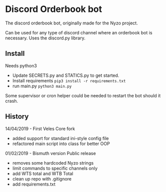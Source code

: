 # Discord Orderbook bot
The discord orderbook bot, originally made for the Nyzo project.

Can be used for any type of discord channel where an orderbook bot is necessary.
Uses the discord.py library.

## Install

Needs python3

- Update SECRETS.py and STATICS.py to get started.
- Install requirements `pip3 install -r requirements.txt`
- run main.py `python3 main.py`

Some supervisor or cron helper could be needed to restart the bot should it crash.

## History

14/04/2019 - First Veles Core fork
- added support for standard ini-style config file
- refactored main script into class for better OOP

01/02/2019 - Bismuth version Public release
- removes some hardcoded Nyzo strings
- limit commands to specific channels only
- add WTS total and WTB Total
- clean up repo with .gitignore
- add requirements.txt
